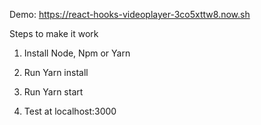 Demo: https://react-hooks-videoplayer-3co5xttw8.now.sh

Steps to make it work

1. Install Node, Npm or Yarn

2. Run Yarn install

3. Run Yarn start

4. Test at localhost:3000